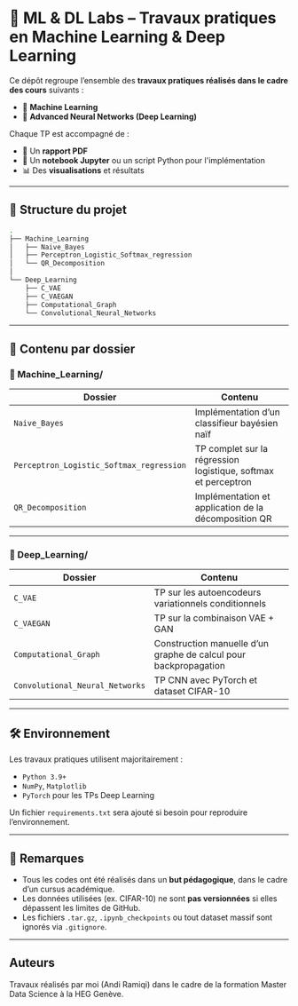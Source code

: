 # 🤖 ML & DL Labs – Travaux pratiques en Machine Learning & Deep Learning

Ce dépôt regroupe l’ensemble des **travaux pratiques réalisés dans le cadre des cours** suivants :

- 🧠 **Machine Learning**
- 🧬 **Advanced Neural Networks (Deep Learning)**

Chaque TP est accompagné de :
- 🧾 Un **rapport PDF**
- 🧪 Un **notebook Jupyter** ou un script Python pour l'implémentation
- 📊 Des **visualisations** et résultats

---

## 📁 Structure du projet

```bash
.
├── Machine_Learning
│   ├── Naive_Bayes
│   ├── Perceptron_Logistic_Softmax_regression
│   └── QR_Decomposition
│
└── Deep_Learning
    ├── C_VAE
    ├── C_VAEGAN
    ├── Computational_Graph
    └── Convolutional_Neural_Networks
```

---

## 📘 Contenu par dossier

### 🔷 Machine_Learning/

| Dossier | Contenu |
|--------|---------|
| `Naive_Bayes` | Implémentation d’un classifieur bayésien naïf |
| `Perceptron_Logistic_Softmax_regression` | TP complet sur la régression logistique, softmax et perceptron |
| `QR_Decomposition` | Implémentation et application de la décomposition QR |

---

### 🔶 Deep_Learning/

| Dossier | Contenu |
|--------|---------|
| `C_VAE` | TP sur les autoencodeurs variationnels conditionnels |
| `C_VAEGAN` | TP sur la combinaison VAE + GAN |
| `Computational_Graph` | Construction manuelle d’un graphe de calcul pour backpropagation |
| `Convolutional_Neural_Networks` | TP CNN avec PyTorch et dataset CIFAR-10 |

---

## 🛠️ Environnement

Les travaux pratiques utilisent majoritairement :

- `Python 3.9+`
- `NumPy`, `Matplotlib`
- `PyTorch` pour les TPs Deep Learning

Un fichier `requirements.txt` sera ajouté si besoin pour reproduire l’environnement.

---

## 📄 Remarques

- Tous les codes ont été réalisés dans un **but pédagogique**, dans le cadre d’un cursus académique.
- Les données utilisées (ex. CIFAR-10) ne sont **pas versionnées** si elles dépassent les limites de GitHub.
- Les fichiers `.tar.gz`, `.ipynb_checkpoints` ou tout dataset massif sont ignorés via `.gitignore`.

---

## Auteurs

Travaux réalisés par moi (Andi Ramiqi) dans le cadre de la formation Master Data Science à la HEG Genève.
